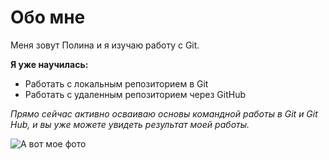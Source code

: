 # Обо мне

Меня зовут Полина и я изучаю работу с Git.

**Я уже научилась:**

+ Работать с локальным репозиторием в Git
+ Работать с удаленным репозиторием через GitHub

*Прямо сейчас активно осваиваю основы командной работы в Git и Git Hub, и вы уже можете увидеть результат моей работы.*

![А вот мое фото](\images\images/1663790134124.jpg)
